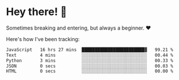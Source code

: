 # Hey there! 👋
Sometimes breaking and entering, but always a beginner. ❤️

Here's how I've been tracking:
<!--START_SECTION:waka-->

```txt
JavaScript   16 hrs 27 mins  ████████████████████████▓   99.21 %
Text         4 mins          ░░░░░░░░░░░░░░░░░░░░░░░░░   00.44 %
Python       3 mins          ░░░░░░░░░░░░░░░░░░░░░░░░░   00.33 %
JSON         0 secs          ░░░░░░░░░░░░░░░░░░░░░░░░░   00.03 %
HTML         0 secs          ░░░░░░░░░░░░░░░░░░░░░░░░░   00.00 %
```

<!--END_SECTION:waka-->
